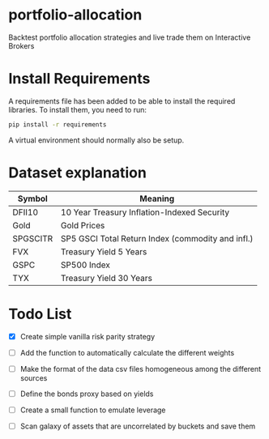 # portfolio-allocation
Backtest portfolio allocation strategies and live trade them on Interactive Brokers  

# Install Requirements

A requirements file has been added to be able to install the required libraries. To install them, you need to run:

```bash
pip install -r requirements
```

A virtual environment should normally also be setup.


# Dataset explanation

| Symbol  |                  Meaning                            |
|---------|-----------------------------------------------------|
| DFII10  |     10 Year Treasury Inflation-Indexed Security     |
|  Gold   |               Gold Prices                           |
|SPGSCITR |  SP5 GSCI Total Return Index (commodity and infl.)  |
|  FVX    |          Treasury Yield 5 Years                     |
|  GSPC   |               SP500 Index                           |
|  TYX    |          Treasury Yield 30 Years                    |


# Todo List

- [X] Create simple vanilla risk parity strategy
- [ ] Add the function to automatically calculate the different weights
- [ ] Make the format of the data csv files homogeneous among the different sources
- [ ] Define the bonds proxy based on yields
- [ ] Create a small function to emulate leverage
- [ ] Scan galaxy of assets that are uncorrelated by buckets and save them



